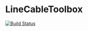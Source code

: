 # LineCableToolbox

[![Build Status](https://github.com/Electa-Git/LineCableToolbox.jl/actions/workflows/CI.yml/badge.svg?branch=main)](https://github.com/Electa-Git/LineCableToolbox.jl/actions/workflows/CI.yml?query=branch%3Amain)
